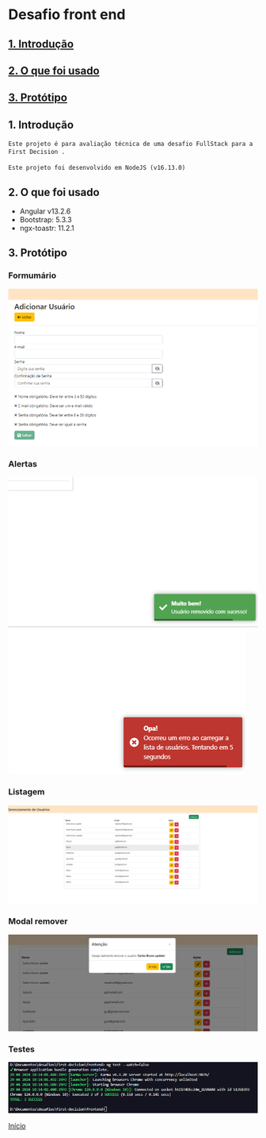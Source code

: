 # <a id="begin"> Desafio front end

## [1. Introdução](#intro)
## [2. O que foi usado](#us)
## [3. Protótipo](#prot)

## <a id="intro">1. Introdução
    
    Este projeto é para avaliação técnica de uma desafio FullStack para a First Decision .

    Este projeto foi desenvolvido em NodeJS (v16.13.0) 

## <a id="us">2. O que foi usado

- Angular v13.2.6
- Bootstrap: 5.3.3
- ngx-toastr: 11.2.1

## <a id="prot">3. Protótipo

### Formumário
![alt text](https://github.com/cbcarlos07/firstdecision-front/blob/master/screenshot/adicionar.png)

### Alertas
![alt text](https://github.com/cbcarlos07/firstdecision-front/blob/master/screenshot/alerta.png)
![alt text](https://github.com/cbcarlos07/firstdecision-front/blob/master/screenshot/erro.png)

### Listagem
![alt text](https://github.com/cbcarlos07/firstdecision-front/blob/master/screenshot/lista.png)

### Modal remover
![alt text](https://github.com/cbcarlos07/firstdecision-front/blob/master/screenshot/remover.png)

### Testes
![alt text](https://github.com/cbcarlos07/firstdecision-front/blob/master/screenshot/testes.png)

[Início](#begin)